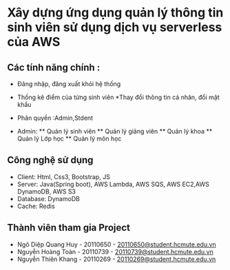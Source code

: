 # Xây dựng ứng dụng quản lý thông tin sinh viên sử dụng dịch vụ serverless của AWS
## Các tính năng chính :
* Đăng nhập, đăng xuất khỏi hệ thống
* Thống kê điểm của từng sinh viên
*Thay đổi thông tin cá nhân, đổi mật khẩu

* Phân quyền :Admin,Stdent
* Admin: 
** Quản lý sinh viên
** Quản lý giảng viên
** Quản lý khoa
** Quản lý Lớp học
** Quản lý môn học

## Công nghệ sử dụng
* Client: Html, Css3, Bootstrap, JS
* Server: Java(Spring boot), AWS Lambda, AWS SQS, AWS EC2,AWS DynamoDB, AWS S3
* Database: DynamoDB
* Cache:  Redis

## Thành viên tham gia Project
* Ngô Diệp Quang Huy - 20110650 - 20110650@student.hcmute.edu.vn
* Nguyễn Hoàng Toàn - 20110739 - 20110739@student.hcmute.edu.vn
* Nguyễn Thiên Khang - 20110269 - 20110269@student.hcmute.edu.vn
